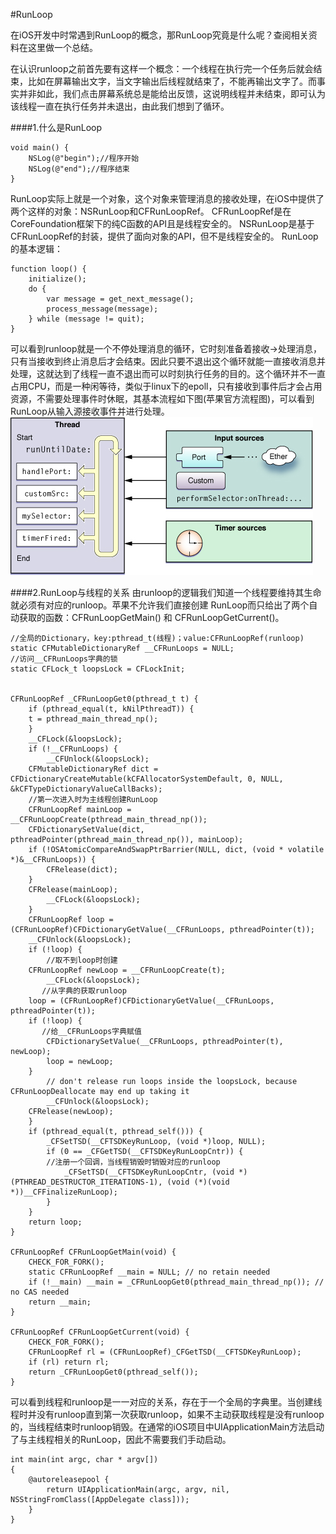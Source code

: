 #RunLoop

在iOS开发中时常遇到RunLoop的概念，那RunLoop究竟是什么呢？查阅相关资料在这里做一个总结。

在认识runloop之前首先要有这样一个概念：一个线程在执行完一个任务后就会结束，比如在屏幕输出文字，当文字输出后线程就结束了，不能再输出文字了。而事实并非如此，我们点击屏幕系统总是能给出反馈，这说明线程并未结束，即可认为该线程一直在执行任务并未退出，由此我们想到了循环。

####1.什么是RunLoop

```objc
void main() {
    NSLog(@"begin");//程序开始
    NSLog(@"end");//程序结束
}
```
RunLoop实际上就是一个对象，这个对象来管理消息的接收处理，在iOS中提供了两个这样的对象：NSRunLoop和CFRunLoopRef。
CFRunLoopRef是在CoreFoundation框架下的纯C函数的API且是线程安全的。
NSRunLoop是基于CFRunLoopRef的封装，提供了面向对象的API，但不是线程安全的。
RunLoop的基本逻辑：
```objc
function loop() {
    initialize();
    do {
        var message = get_next_message();
        process_message(message);
    } while (message != quit);
}
```
可以看到runloop就是一个不停处理消息的循环，它时刻准备着接收->处理消息，只有当接收到终止消息后才会结束。因此只要不退出这个循环就能一直接收消息并处理，这就达到了线程一直不退出而可以时刻执行任务的目的。这个循环并不一直占用CPU，而是一种闲等待，类似于linux下的epoll，只有接收到事件后才会占用资源，不需要处理事件时休眠，其基本流程如下图(苹果官方流程图)，可以看到RunLoop从输入源接收事件并进行处理。
![](/assets/pic19-1.jpg)


####2.RunLoop与线程的关系
由runloop的逻辑我们知道一个线程要维持其生命就必须有对应的runloop。苹果不允许我们直接创建 RunLoop而只给出了两个自动获取的函数：CFRunLoopGetMain() 和 CFRunLoopGetCurrent()。
```objc
//全局的Dictionary，key:pthread_t(线程)；value:CFRunLoopRef(runloop)
static CFMutableDictionaryRef __CFRunLoops = NULL;
//访问__CFRunLoops字典的锁
static CFLock_t loopsLock = CFLockInit;


CFRunLoopRef _CFRunLoopGet0(pthread_t t) {
    if (pthread_equal(t, kNilPthreadT)) {
	t = pthread_main_thread_np();
    }
    __CFLock(&loopsLock);
    if (!__CFRunLoops) {
        __CFUnlock(&loopsLock);
	CFMutableDictionaryRef dict = CFDictionaryCreateMutable(kCFAllocatorSystemDefault, 0, NULL, &kCFTypeDictionaryValueCallBacks);
	//第一次进入时为主线程创建RunLoop
	CFRunLoopRef mainLoop = __CFRunLoopCreate(pthread_main_thread_np());
	CFDictionarySetValue(dict, pthreadPointer(pthread_main_thread_np()), mainLoop);
	if (!OSAtomicCompareAndSwapPtrBarrier(NULL, dict, (void * volatile *)&__CFRunLoops)) {
	    CFRelease(dict);
	}
	CFRelease(mainLoop);
        __CFLock(&loopsLock);
    }
    CFRunLoopRef loop = (CFRunLoopRef)CFDictionaryGetValue(__CFRunLoops, pthreadPointer(t));
    __CFUnlock(&loopsLock);
    if (!loop) {
        //取不到loop时创建
	CFRunLoopRef newLoop = __CFRunLoopCreate(t);
        __CFLock(&loopsLock);
       //从字典的获取runloop
	loop = (CFRunLoopRef)CFDictionaryGetValue(__CFRunLoops, pthreadPointer(t));
	if (!loop) {
	   //给__CFRunLoops字典赋值
	    CFDictionarySetValue(__CFRunLoops, pthreadPointer(t), newLoop);
	    loop = newLoop;
	}
        // don't release run loops inside the loopsLock, because CFRunLoopDeallocate may end up taking it
        __CFUnlock(&loopsLock);
	CFRelease(newLoop);
    }
    if (pthread_equal(t, pthread_self())) {
        _CFSetTSD(__CFTSDKeyRunLoop, (void *)loop, NULL);
        if (0 == _CFGetTSD(__CFTSDKeyRunLoopCntr)) {
        //注册一个回调，当线程销毁时销毁对应的runloop
            _CFSetTSD(__CFTSDKeyRunLoopCntr, (void *)(PTHREAD_DESTRUCTOR_ITERATIONS-1), (void (*)(void *))__CFFinalizeRunLoop);
        }
    }
    return loop;
}

CFRunLoopRef CFRunLoopGetMain(void) {
    CHECK_FOR_FORK();
    static CFRunLoopRef __main = NULL; // no retain needed
    if (!__main) __main = _CFRunLoopGet0(pthread_main_thread_np()); // no CAS needed
    return __main;
}

CFRunLoopRef CFRunLoopGetCurrent(void) {
    CHECK_FOR_FORK();
    CFRunLoopRef rl = (CFRunLoopRef)_CFGetTSD(__CFTSDKeyRunLoop);
    if (rl) return rl;
    return _CFRunLoopGet0(pthread_self());
}
```
可以看到线程和runloop是一一对应的关系，存在于一个全局的字典里。当创建线程时并没有runloop直到第一次获取runloop，如果不主动获取线程是没有runloop的，当线程结束时runloop销毁。在通常的iOS项目中UIApplicationMain方法启动了与主线程相关的RunLoop，因此不需要我们手动启动。
```objc
int main(int argc, char * argv[])
{
    @autoreleasepool {
        return UIApplicationMain(argc, argv, nil, NSStringFromClass([AppDelegate class]));
    }
}
```